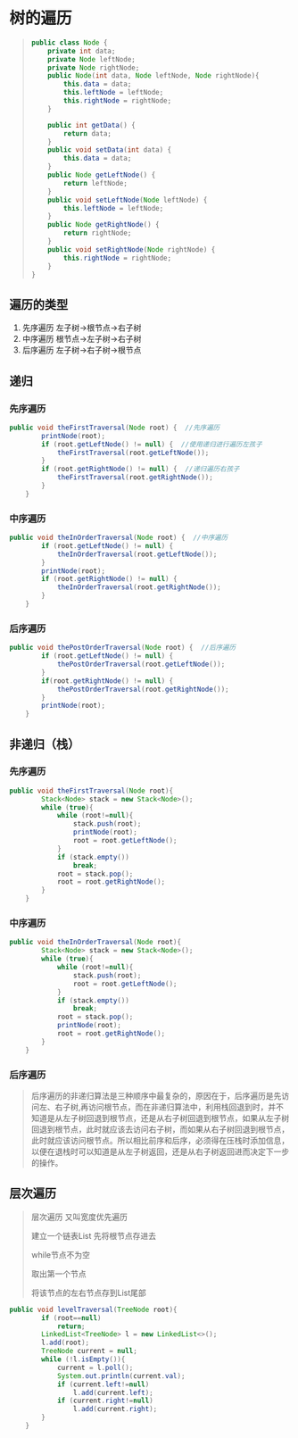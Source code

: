 # 树的遍历

> ```java
> public class Node {
>     private int data;
>     private Node leftNode;
>     private Node rightNode;
>     public Node(int data, Node leftNode, Node rightNode){
>         this.data = data;
>         this.leftNode = leftNode;
>         this.rightNode = rightNode;
>     }
> 
>     public int getData() {
>         return data;
>     }
>     public void setData(int data) {
>         this.data = data;
>     }
>     public Node getLeftNode() {
>         return leftNode;
>     }
>     public void setLeftNode(Node leftNode) {
>         this.leftNode = leftNode;
>     }
>     public Node getRightNode() {
>         return rightNode;
>     }
>     public void setRightNode(Node rightNode) {
>         this.rightNode = rightNode;
>     }
> }
> ```

## 遍历的类型

1. 先序遍历  左子树->根节点->右子树
2. 中序遍历  根节点->左子树->右子树
3. 后序遍历  左子树->右子树->根节点

## 递归

### 先序遍历

```java
public void theFirstTraversal(Node root) {  //先序遍历
        printNode(root);
        if (root.getLeftNode() != null) {  //使用递归进行遍历左孩子
            theFirstTraversal(root.getLeftNode());
        }
        if (root.getRightNode() != null) {  //递归遍历右孩子
            theFirstTraversal(root.getRightNode());
        }
    }
```

### 中序遍历

```java
public void theInOrderTraversal(Node root) {  //中序遍历
        if (root.getLeftNode() != null) {
            theInOrderTraversal(root.getLeftNode());
        }
        printNode(root);
        if (root.getRightNode() != null) {
            theInOrderTraversal(root.getRightNode());
        }
    }
```

### 后序遍历

```java
public void thePostOrderTraversal(Node root) {  //后序遍历
        if (root.getLeftNode() != null) {
            thePostOrderTraversal(root.getLeftNode());
        }
        if(root.getRightNode() != null) {
            thePostOrderTraversal(root.getRightNode());
        }
        printNode(root);
    }
```

## 非递归（栈）

### 先序遍历

```java
public void theFirstTraversal(Node root){
        Stack<Node> stack = new Stack<Node>();
        while (true){
            while (root!=null){
                stack.push(root);
                printNode(root);
                root = root.getLeftNode();
            }
            if (stack.empty())
                break;
            root = stack.pop();
            root = root.getRightNode();
        }
    }
```

### 中序遍历

```java
public void theInOrderTraversal(Node root){
        Stack<Node> stack = new Stack<Node>();
        while (true){
            while (root!=null){
                stack.push(root);
                root = root.getLeftNode();
            }
            if (stack.empty())
                break;
            root = stack.pop();
            printNode(root);
            root = root.getRightNode();
        }
    }
```

### 后序遍历

>后序遍历的非递归算法是三种顺序中最复杂的，原因在于，后序遍历是先访问左、右子树,再访问根节点，而在非递归算法中，利用栈回退到时，并不知道是从左子树回退到根节点，还是从右子树回退到根节点，如果从左子树回退到根节点，此时就应该去访问右子树，而如果从右子树回退到根节点，此时就应该访问根节点。所以相比前序和后序，必须得在压栈时添加信息，以便在退栈时可以知道是从左子树返回，还是从右子树返回进而决定下一步的操作。



## 层次遍历

> 层次遍历 又叫宽度优先遍历
>
> 建立一个链表List 先将根节点存进去
>
> while节点不为空
>
> 取出第一个节点
>
> 将该节点的左右节点存到List尾部

```java
public void levelTraversal(TreeNode root){
        if (root==null)
            return;
        LinkedList<TreeNode> l = new LinkedList<>();
        l.add(root);
        TreeNode current = null;
        while (!l.isEmpty()){
            current = l.poll();
            System.out.println(current.val);
            if (current.left!=null)
                l.add(current.left);
            if (current.right!=null)
                l.add(current.right);
        }
    }
```

